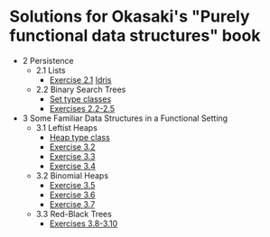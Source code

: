 # Solutions for Okasaki's "Purely functional data structures" book

* 2 Persistence
    * 2.1 Lists
        * [Exercise 2.1](Okasaki/Chapter2/List.hs) [Idris](Okasaki/Chapter2/List.idr)
    * 2.2 Binary Search Trees
        * [Set type classes](Okasaki/Chapter2/Set.hs)
        * [Exercises 2.2-2.5](Okasaki/Chapter2/Tree.hs)
* 3 Some Familiar Data Structures in a Functional Setting
    * 3.1 Leftist Heaps
        * [Heap type class](Okasaki/Chapter3/Heap.hs)
        * [Exercise 3.2](Okasaki/Chapter3/LeftistHeap.hs)
        * [Exercise 3.3](Okasaki/Chapter3/Heap.hs)
        * [Exercise 3.4](Okasaki/Chapter3/LeftistHeapWeight.hs)
    * 3.2 Binomial Heaps
        * [Exercise 3.5](Okasaki/Chapter3/BinomialHeap.hs)
        * [Exercise 3.6](Okasaki/Chapter3/BinomialHeapOpt.hs)
        * [Exercise 3.7](Okasaki/Chapter3/ExplicitMinHeap.hs)
    * 3.3 Red-Black Trees
        * [Exercises 3.8-3.10](Okasaki/Chapter3/RBTree.hs)
